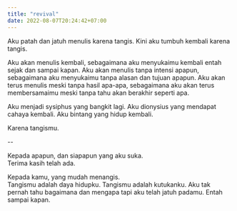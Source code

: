 ```yaml
---
title: "revival"
date: 2022-08-07T20:24:42+07:00
---
```


Aku patah dan jatuh menulis karena tangis. Kini aku tumbuh kembali karena tangis.  

Aku akan menulis kembali, sebagaimana aku menyukaimu kembali entah sejak dan sampai kapan. Aku akan menulis tanpa intensi apapun, sebagaimana aku menyukaimu tanpa alasan dan tujuan apapun. Aku akan terus menulis meski tanpa hasil apa-apa, sebagaimana aku akan terus membersamaimu meski tanpa tahu akan berakhir seperti apa.  

Aku menjadi sysiphus yang bangkit lagi. Aku dionysius yang mendapat cahaya kembali. Aku bintang yang hidup kembali.  

Karena tangismu.

--

Kepada apapun, dan siapapun yang aku suka.  
Terima kasih telah ada.  

Kepada kamu, yang mudah menangis.  
Tangismu adalah daya hidupku. Tangismu adalah kutukanku. Aku tak pernah tahu bagaimana dan mengapa tapi aku telah jatuh padamu. Entah sampai kapan.